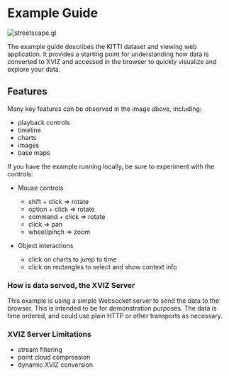 # Example Guide

![streetscape.gl](streetscape-mini.gif)

The example guide describes the KITTI dataset and viewing web application.  It provides a starting point for understanding how data is converted to XVIZ and accessed in the browser to quickly visualize and
explore your data.

## Features

Many key features can be observed in the image above, including:

- playback controls
- timeline
- charts
- images
- base maps

If you have the example running locally, be sure to experiment with the controls:

- Mouse controls
  - shift + click => rotate
  - option + click => rotate
  - command + click => rotate
  - click => pan
  - wheel/pinch => zoom

- Object interactions 
  - click on charts to jump to time
  - click on rectangles to select and show context info

### How is data served, the XVIZ Server

This example is using a simple Websocket server to send the data to the browser.  This is intended to be for demonstration purposes.  The data is time ordered, and could use plain HTTP or other transports as necessary.

### XVIZ Server Limitations

 - stream filtering
 - point cloud compression
 - dynamic XVIZ conversion

